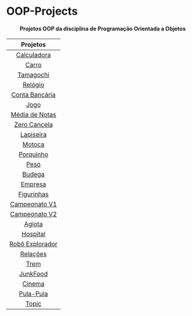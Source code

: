 # OOP-Projects

<div align="center">

#### Projetos OOP da disciplina de Programação Orientada a Objetos


|                                          Projetos                                           |
|:-------------------------------------------------------------------------------------------:|
|    [Calculadora](https://github.com/fixlipw/OOP-Projects/tree/main/_001-Calculator/src)     |
|          [Carro](https://github.com/fixlipw/OOP-Projects/tree/main/_002-Carro/src)          |
|      [Tamagochi](https://github.com/fixlipw/OOP-Projects/tree/main/_003-Tamagochi/src)      |
|        [Relógio](https://github.com/fixlipw/OOP-Projects/tree/main/_004-Relogio/src)        |
| [Conta Bancária](https://github.com/fixlipw/OOP-Projects/tree/main/_005-Conta_Bancaria/src) |
|           [Jogo](https://github.com/fixlipw/OOP-Projects/tree/main/_006-Jogo/src)           |
|  [Média de Notas](https://github.com/fixlipw/OOP-Projects/tree/main/_007-Media_Notas/src)   |
|   [Zero Cancela](https://github.com/fixlipw/OOP-Projects/tree/main/_008-Zero_Cancela/src)   |
|      [Lapiseira](https://github.com/fixlipw/OOP-Projects/tree/main/_009-Lapiseira/src)      |
|         [Motoca](https://github.com/fixlipw/OOP-Projects/tree/main/_010-Motoca/src)         |
|        [Porquinho](https://github.com/fixlipw/OOP-Projects/tree/main/_011-Porquinho)        |
|           [Peso](https://github.com/fixlipw/OOP-Projects/tree/main/_012-Peso/src)           |
|         [Budega](https://github.com/fixlipw/OOP-Projects/tree/main/_013-Budega/src)         |
|        [Empresa](https://github.com/fixlipw/OOP-Projects/tree/main/_014-Empresa/src)        |
|     [Figurinhas](https://github.com/fixlipw/OOP-Projects/tree/main/_015-Figurinhas/src)     |
|    [Campeonato V1](https://github.com/fixlipw/OOP-Projects/tree/main/_016-CampeonatoV1)     |
|  [Campeonato V2](https://github.com/fixlipw/OOP-Projects/tree/main/_017-CampeonatoV2/src)   |
|         [Agiota](https://github.com/fixlipw/OOP-Projects/tree/main/_018-Agiota/src)         |
|       [Hospital](https://github.com/fixlipw/OOP-Projects/tree/main/_019-Hospital/src)       |
|     [Robô Explorador](https://github.com/fixlipw/OOP-Projects/tree/main/_020-Robo_Guth)     |
|       [Relações](https://github.com/fixlipw/OOP-Projects/tree/main/_021-Relacoes/src)       |
|           [Trem](https://github.com/fixlipw/OOP-Projects/tree/main/_022-Trem/src)           |
|       [JunkFood](https://github.com/fixlipw/OOP-Projects/tree/main/_023-JunkFood/src)       |
|           [Cinema](https://github.com/fixlipw/OOP-Projects/tree/main/_024-Cinema)           |
|      [Pula-Pula](https://github.com/fixlipw/OOP-Projects/tree/main/_025-Pula_Pula/src)      |
|            [Topic](https://github.com/fixlipw/OOP-Projects/tree/main/_026-Topic)            |

</div>
